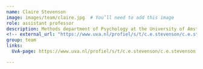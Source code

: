 ```yaml
---
name: Claire Stevenson
image: images/team/claire.jpg  # You’ll need to add this image
role: assistant professor
description: Methods department of Psychology at the University of Amsterdam
<!-- external_url: "https://www.uva.nl/profiel/s/t/c.e.stevenson/c.e.stevenson.html" -->
group: team
links:
  UvA-page: https://www.uva.nl/profiel/s/t/c.e.stevenson/c.e.stevenson.html

---
```


